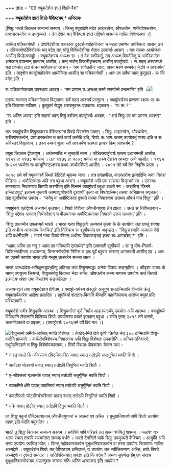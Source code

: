 +++
title = "09 क्यूबादेशेन ज्ञातं शिग्रोः वैश"

+++
**क्यूबादेशेन ज्ञातं शिग्रोः वैशिष्ट्यम् \* अभिरामः**

\[शिग्रुः भारते किञ्चन सामान्यं सस्यम् । किन्तु क्यूबादेशे तदेव आहारत्वेन, औषधत्वेन, शरीरपोषकत्वेन, प्राणधारकत्वेन च उपयुज्यते । तेन देशेन यत् वैशिष्ट्यं ज्ञातं तद्विषये अस्माकं नास्ति विशेषास्था ।\]

काचित् पत्रिकागोष्ठी । देशविदेशीयाः पत्रकाराः दूरदर्शनवाहिनीजनाः च महता प्रमाणेन उपस्थिताः आसन् तत्र । पत्रिकागोष्ठीनिर्वाहकः यत् वदेत् तत् श्रोतुं विविधदेशीयाः नेतारः उत्कर्णाः आसन् । यतः तस्याः आयोजकः आसीत् फिडेल्क्याष्ट्रो । क्यूबादेशस्य अध्यक्षः सः । तं देशं वशीकर्तुं, तम् अध्यक्षं विमर्दयितुं च अमेरिकादेशः अनेकान् प्रयत्नान् कृतवान् आसीत् । तान् सर्वान् विफलीकृतवान् आसीत् क्याष्ट्रोवर्यः । सः महत् अस्वास्थ्यं यदा प्राप्नोत् तदा केचन भावितवन्तः आसन् - ‘अयं शक्तिहीनः जातः, अस्य मरणं सम्भवेत् चेदपि न आश्चर्यम्’ इति । तादृशेन क्याष्ट्रोमहोदयेन आयोजिता आसीत् सा पत्रिकागोष्ठी । अतः एव सर्वेषां महत् कुतूहलं - सः किं वदेत् इति ।

सः पत्रिकागोष्ठ्याम् उपस्थाय अवदत् - ‘‘मम प्राणान् यः अरक्षत् तस्मै समर्प्यन्ते वन्दनानि’’ इति ।![](magazine_images/img-1659241014drumstick-tree.jpeg)

एतस्य श्रवणात् पत्रिकागोष्ठ्यां विद्यमानाः सर्वे महत् आश्चर्यं प्राप्नुवन् । क्याष्ट्रोवर्यस्य प्राणानां रक्षकः सः कः इति जिज्ञासा सर्वेषाम् । कुतूहलं रोद्धुम् अशक्नुवन्तः पत्रकाराः अपृच्छन् - ‘‘सः कः ?’’

‘‘सः अस्ति अयम्’’ इति सहासं वदन् शिग्रुं दर्शयन् क्याष्ट्रोवर्यः अवदत् - ‘‘अयं शिग्रुः एव मम प्राणान् अरक्षत्’’ इति ।

ततः क्याष्ट्रोवर्येण शिग्रुशाकस्य वैशिष्ट्यानां विषये विस्तरेण उक्तम् । शिग्रुः आहारत्वेन, औषधत्वेन, शरीरपोषकत्वेन, प्राणधारकत्वेन च कथं कार्यं करोति इति, शिग्रोः कः भागः कथम् उपयोक्तुं शक्यः इति च सः सविस्तरं विवृतवान् । तस्य कथनं श्रुत्वा सर्वे आश्चर्येण स्तब्धाः इत्यत्र किम् आश्चर्यम् ?

क्यूबा किञ्चन द्वीपराष्ट्रम् । अर्थसम्पत्तिः न सुमहती तस्य । फीडेल्क्याष्ट्रोवर्यः एतस्य प्रधानमन्त्री आसीत् १९५९ तः १९७३ पर्यन्तम् । ततः १९७६ तः २००८ पर्यन्तं सः तस्य देशस्य अध्यक्षः अपि आसीत् । १९६५ तः २०११पर्यन्तं सः कम्युनिस्ट्पक्षस्य प्रथम-कार्यदर्शिपदे आसीत् । २०११ तमे वर्षे तेन निवृत्तिः प्राप्ता ।

२०१० तमे वर्षे क्यूबापार्श्वे स्थिते हैटिदेशे भूकम्पः जातः । तत्र प्रवाहपीडा, कालरारोगः इत्यादिभिः जनाः नितरां पीडिताः । अपौष्टिकताः अपि तत्र बहुधा आसन् । क्यूबादेशे अपि एषा समस्या विजृम्भते स्म । एतस्याः समस्यायाः निवारणाय किमपि करणीयम् इति चिन्तनं क्याष्ट्रोवर्यं बहुधा बाधते स्म । कदाचित् ‘फिन्ले इन्स्टिट्यूट्’ इत्यस्य मुख्यायै काम्पाह्यूर्गोवर्यायै दूरवाणीं कृत्वा सः विषयेऽस्मिन् तस्याः अभिप्रायम् अपृच्छत् । तदा ह्यूर्गोवर्यया उक्तम् - ‘‘जनेषु या अपौष्टिकता दृश्यते तस्याः निवारणाय उत्तमम् औषधं नाम शिग्रुः’’ इति ।

क्याष्ट्रोवर्यः एतद्विषये अध्ययनं कृतवान् । शिग्रोः विविधाः औषधीयगुणाः तेन ज्ञाताः । अन्ते सः निश्चितवान् - ‘शिग्रुः मद्देशम् अन्यान् निर्धनदेशान् च पीडयन्त्याः अपौष्टिकतायाः निवारणे उत्तमं साधनम्’ इति ।

‘शिग्रुः प्राधान्येन उपलभ्यते भारते । भारतं गत्वा शिग्रुकृषेः अध्ययनं कृत्वा के के उपयोगाः ततः प्राप्तुं शक्याः इति अधीत्य आगन्तव्यं केनचित्’ इति निश्चित्य सः ह्यूर्गोवर्याम् एव अपृच्छत् - ‘‘शिग्रुसस्यानि अस्माकं देशे अपि वर्धनीयानि । भारतं गत्वा विषयेऽस्मिन् अधीत्य विषयसङ्ग्रहं कृत्वा कः आगच्छेत् ?’’ इति ।

‘‘अहम् अस्मि एव ननु ? अहम् एव गमिष्यामि एतदर्थम्’’ इति उक्तवती ह्यूर्गोवर्या । सा तु योग-निसर्ग-चिकित्सादीनाम् अध्ययनाय, चिन्तनगोष्ठीनां निमित्तं च इतः पूर्वं बहुवारं भारतम् आगतवती आसीत् एव । अतः सा एतस्मै कार्याय भारतं प्रति गन्तुम् उत्साहेन सज्जा
जाता ।

भारते आन्ध्रप्रदेश-तमिळुनाडुप्रभृतिषु अटित्वा तया शिग्रुसम्बद्धाः अनेके विषयाः सङ्गृहीताः । कीदृशाः पाकाः कं भागम् उपयुज्य क्रियन्ते, शिग्रुसस्येषु कियन्तः भेदाः सन्ति, औषधत्वेन कस्य भागस्य उपयोगः कथं क्रियते इत्यादयः अंशाः तया विस्तरेण सङ्कलिताः ।

अध्ययनवृत्तं तया क्यूबादेशाय प्रेषितम् । क्याष्ट्रो-वर्यस्य संस्तुतेः अनुगुणं शतटन्मितानि बीजानि क्रेतुं क्यूबासर्वकारेण आदेशः प्रसारितः । ह्यूर्गोवर्या शतटन्-मितानि बीजानि महानौकायाम् आरोप्य क्यूबां प्रति प्रस्थितवती ।

क्यूबादेशे सर्वत्र शिग्रुकृषिः आरब्धा । शिग्रुपर्णानां चूर्णं निर्माय आहारपदार्थेषु उपयोगः अपि आरब्धः । क्याष्ट्रोवर्यः विविधानि लेखनानि विलिख्य शिग्रोः उपयोगस्य प्रचारं कृतवान् बहुधा । सर्वम् एतत् २०११ तमे वत्सरे, तत्समीपकाले वा प्रवृत्तम् । (क्याष्ट्रोवर्यः २०१६तमे वर्षे दिवं गतः ।)

![](magazine_images/img-1659241123Moringa-leaves-flowers-seeds.jpg)शिग्रुसस्ये अमैनो-आसिड् भवति विशेषतः । हेक्टेर्-मिते क्षेत्रे कृषिः क्रियेत चेत् ३०० टन्मितानि शिग्रु-पर्णानि प्राप्यन्ते । कर्करोगविशेषस्य निवारणाय अपि शिग्रुः विशेषतः उपकरोति । सन्धिवातनिवारणे, मधुमेहनिग्रहणे च शिग्रुः विशेषोपकारकम् । शिग्रौ स्थिताः पोषकांशाः केचन यथा -

\* नारङ्गफले सि-जीवसत्त्वं (विटमिन्-सि) यावत्  स्यात् ततोऽपि सप्तगुणितं भवति शिग्रौ ।

\* अयोंऽशः पोतक्यां यावत् स्यात् ततोऽपि त्रिगुणितं भवति शिग्रौ ।

\* ए-जीवसत्त्वं गृञ्जनके यावत् स्यात् ततोऽपि चतुर्गुणितं भवति शिग्रौ ।

\* चषकमिते क्षीरे यावत् क्याल्शियं स्यात् ततोऽपि चतुर्गुणितं भवति शिग्रौ ।

\* कदलीफले ‘पोटाशियं’परिमाणं यावत् स्यात् ततोऽपि त्रिगुणितं भवति शिग्रौ ।

\* तक्रे यावत् प्रोटीन् स्यात् ततोऽपि द्विगुणं भवति शिग्रौ ।

एवं शिग्रुः बहूनां पौष्टिकांशानाम् औषधीयगुणानां च आकरः एव अस्ति । बुभुक्षानिवारणे अपि शिग्रोः उपयोगः महान् इति वदति क्यूबादेशः ।

भारते तु शिग्रुः किञ्चन सामान्यं सस्यम् । सर्वविधे अपि परिसरे तत् सस्यं वर्धयितुं शक्यम् । जलांशः यत्र अल्पः स्यात् तत्रापि सस्यमेतत् सम्यक् वर्धते । भारते दैनन्दिने पाके शिग्रुः उपयुज्यते कैश्चित् । आयुर्वेदे अपि तस्य उपयोगः क्वचित् भवेत् । किन्तु महोपकारकत्वेन बुभुक्षानिवारकत्वेन वा तस्य उपयोगः क्रियमाणः नास्ति अस्मद्देशे । क्यूबादेशेन शिग्रोः यत् वैशिष्ट्यम् अभिज्ञातं, यः उपयोगः तत्र स्वीक्रियमाणः अस्ति, तयोः विषये अस्मद्देशे न दृश्यते समादरः । अतिपिरिचयात् अवज्ञा इति किं वदेम ? अथवा सुवर्णखनीम् एव संरक्ष्य बुभुक्षानिवारणोपायम् अप्राप्नुवतः जनस्य गतिः अस्ति अस्माकम् इति भावयेम ?
